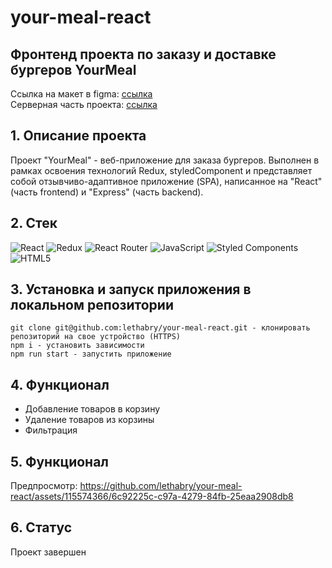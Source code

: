 # your-meal-react
## Фронтенд проекта по заказу и доставке бургеров YourMeal
Ссылка на макет в figma: [ссылка](https://www.figma.com/file/RvSqhKlJ62r93LdskD3Icz/YouMeal?type=design&node-id=0%3A1&mode=dev&t=x1IQocStXx9y4WRI-1)  
Серверная часть проекта: [ссылка](https://github.com/lethabry/your-meal-backend)

## 1. Описание проекта
Проект "YourMeal" - веб-приложение для заказа бургеров. Выполнен в рамках освоения технологий Redux, styledComponent и представляет собой отзывчиво-адаптивное приложение (SPA), написанное на "React" (часть frontend) и "Express" (часть backend).

## 2. Стек
![React](https://img.shields.io/badge/react-%2320232a.svg?style=for-the-badge&logo=react&logoColor=%2361DAFB)
![Redux](https://img.shields.io/badge/redux-%23593d88.svg?style=for-the-badge&logo=redux&logoColor=white)
![React Router](https://img.shields.io/badge/React_Router-CA4245?style=for-the-badge&logo=react-router&logoColor=white)
![JavaScript](https://img.shields.io/badge/javascript-%23323330.svg?style=for-the-badge&logo=javascript&logoColor=%23F7DF1E)
![Styled Components](https://img.shields.io/badge/styled--components-DB7093?style=for-the-badge&logo=styled-components&logoColor=white)
![HTML5](https://img.shields.io/badge/html5-%23E34F26.svg?style=for-the-badge&logo=html5&logoColor=white)


## 3. Установка и запуск приложения в локальном репозитории

    git clone git@github.com:lethabry/your-meal-react.git - клонировать репозиторий на свое устройство (HTTPS)
    npm i - установить зависимости
    npm run start - запустить приложение

## 4. Функционал

* Добавление товаров в корзину
* Удаление товаров из корзины
* Фильтрация

## 5. Функционал

Предпросмотр:
https://github.com/lethabry/your-meal-react/assets/115574366/6c92225c-c97a-4279-84fb-25eaa2908db8

## 6. Статус
Проект завершен
